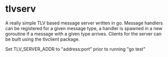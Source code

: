 # tlvserv

A really simple TLV based message server written in go.  Message handlers can
be registered for a given message type, a handler is spawned in a new goroutine
if a message with a given type arrives.  Clients for the server can be built
using the tlvclient package.

Set TLV_SERVER_ADDR to "address:port" prior to running "go test"
